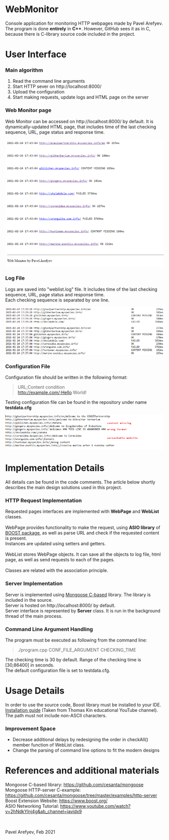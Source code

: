 # WebMonitor
Console application for monitoring HTTP webpages made by Pavel Arefyev.<br>
The program is done **entirely** in **C++**. However, GitHub sees it as in C, because there is C-library source code included in the project.


# User Interface


### Main algorithm

1. Read the command line arguments
2. Start HTTP sever on http://localhost:8000/
3. Upload the configuration
4. Start making requests, update logs and HTML page on the server


### Web Monitor page

Web Monitor can be accessed on http://localhost:8000/ by default. It is dynamically-updated HTML page, that includes time of the last checking sequence, URL, page status and response time.

![Web Monitor](/images/server.PNG)


### Log File

Logs are saved into "weblist.log" file. It includes time of the last checking sequence, URL, page status and response time.<br>
Each checking sequence is separated by one line.

![Log File](/images/log.PNG)


### Configuration File

Configuration file should be written in the following format:

> URL;Content condition<br>
> http://example.com/;Hello World!

Testing configuration file can be found in the repository under name **testdata.cfg**

![Configuration file](/images/datainput.png)


# Implementation Details

All details can be found in the code comments. The article below shortly describes the main design solutions used in this project.


### HTTP Request Implementation

Requested pages interfaces are implemented with **WebPage** and **WebList** classes.<br><br>
WebPage provides functionality to make the request, using **ASIO library** of [BOOST package](https://www.boost.org/), as well as parse URL and check if the requested content is present.<br> Instances are updated using setters and getters.<br><br>
WebList stores WebPage objects. It can save all the objects to log file, html page, as well as send requests to each of the pages.<br><br>
Classes are related with the association principle.

### Server Implementation 

Server is implemented using [Mongoose C-based](https://github.com/cesanta/mongoose) library. The library is included in the source.<br>
Server is hosted on http://localhost:8000/ by default.<br>
Server interface is represented by **Server** class. It is run in the background thread of the main process.

### Command Line Argument Handling

The program must be executed as following from the command line:

> ./program.cpp CONF_FILE_ARGUMENT CHECKING_TIME

The checking time is 30 by default. Range of the checking time is [30;86400] in seconds.<br>
The default configuration file is set to testdata.cfg.

# Usage Details

In order to use the source code, Boost library must be installed to your IDE. [Installation guide](https://www.youtube.com/watch?v=5afpq2TkOHc&t=419s&ab_channel=ThomasKim) (Taken from Thomas Kin educational YouTube channel).<br>
The path must not include non-ASCII characters.

### Improvement Space

* Decrease additional delays by redesigning the order in checkAll() member function of WebList class.
* Change the parsing of command line options to fit the modern designs

# References and additional materials

Mongoose C-based library: https://github.com/cesanta/mongoose<br>
Mongoose HTTP-server C-example: https://github.com/cesanta/mongoose/tree/master/examples/http-server<br>
Boost Extension Website: https://www.boost.org/<br>
ASIO Networking Tutorial: https://www.youtube.com/watch?v=2hNdkYInj4g&ab_channel=javidx9<br><br><br>

Pavel Arefyev, Feb 2021

